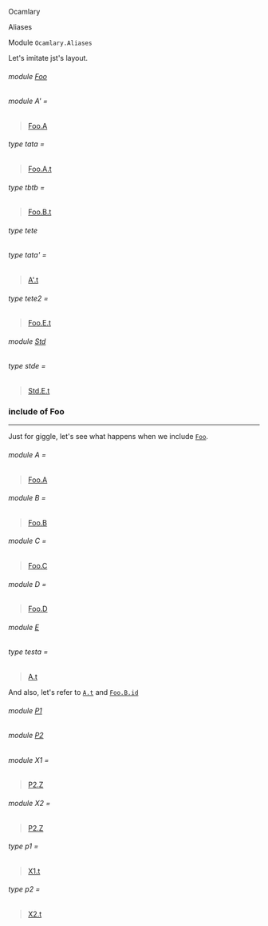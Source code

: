 Ocamlary

Aliases

Module `Ocamlary.Aliases`

Let's imitate jst's layout.

<a id="module-Foo"></a>

###### module [Foo](Ocamlary.Aliases.Foo.md)

<a id="module-A'"></a>

###### module A' =

> [Foo.A](Ocamlary.Aliases.Foo.A.md)

<a id="type-tata"></a>

###### type tata =

> [Foo.A.t](Ocamlary.Aliases.Foo.A.md#type-t)

<a id="type-tbtb"></a>

###### type tbtb =

> [Foo.B.t](Ocamlary.Aliases.Foo.B.md#type-t)

<a id="type-tete"></a>

###### type tete

<a id="type-tata'"></a>

###### type tata' =

> [A'.t](Ocamlary.Aliases.Foo.A.md#type-t)

<a id="type-tete2"></a>

###### type tete2 =

> [Foo.E.t](Ocamlary.Aliases.Foo.E.md#type-t)

<a id="module-Std"></a>

###### module [Std](Ocamlary.Aliases.Std.md)

<a id="type-stde"></a>

###### type stde =

> [Std.E.t](Ocamlary.Aliases.Foo.E.md#type-t)

### include of Foo

---

Just for giggle, let's see what happens when we include
[`Foo`](Ocamlary.Aliases.Foo.md).

<a id="module-A"></a>

###### module A =

> [Foo.A](Ocamlary.Aliases.Foo.A.md)

<a id="module-B"></a>

###### module B =

> [Foo.B](Ocamlary.Aliases.Foo.B.md)

<a id="module-C"></a>

###### module C =

> [Foo.C](Ocamlary.Aliases.Foo.C.md)

<a id="module-D"></a>

###### module D =

> [Foo.D](Ocamlary.Aliases.Foo.D.md)

<a id="module-E"></a>

###### module [E](Ocamlary.Aliases.E.md)

<a id="type-testa"></a>

###### type testa =

> [A.t](Ocamlary.Aliases.Foo.A.md#type-t)

And also, let's refer to [`A.t`](Ocamlary.Aliases.Foo.A.md#type-t) and
[`Foo.B.id`](Ocamlary.Aliases.Foo.B.md#val-id)

<a id="module-P1"></a>

###### module [P1](Ocamlary.Aliases.P1.md)

<a id="module-P2"></a>

###### module [P2](Ocamlary.Aliases.P2.md)

<a id="module-X1"></a>

###### module X1 =

> [P2.Z](Ocamlary.Aliases.P1.Y.md)

<a id="module-X2"></a>

###### module X2 =

> [P2.Z](Ocamlary.Aliases.P1.Y.md)

<a id="type-p1"></a>

###### type p1 =

> [X1.t](Ocamlary.Aliases.P1.Y.md#type-t)

<a id="type-p2"></a>

###### type p2 =

> [X2.t](Ocamlary.Aliases.P1.Y.md#type-t)
